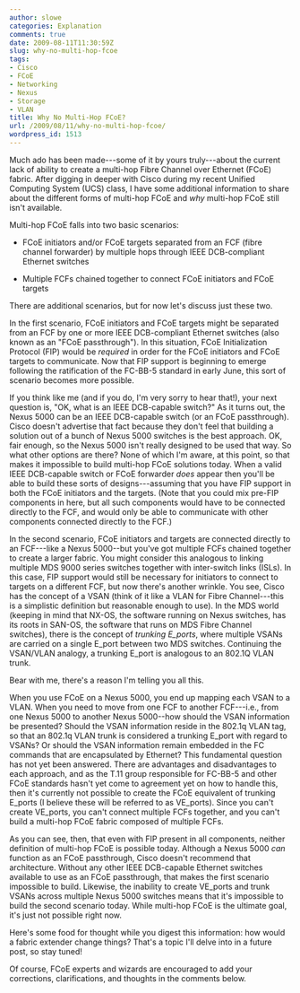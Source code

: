 ```yaml
---
author: slowe
categories: Explanation
comments: true
date: 2009-08-11T11:30:59Z
slug: why-no-multi-hop-fcoe
tags:
- Cisco
- FCoE
- Networking
- Nexus
- Storage
- VLAN
title: Why No Multi-Hop FCoE?
url: /2009/08/11/why-no-multi-hop-fcoe/
wordpress_id: 1513
---
```


Much ado has been made---some of it by yours truly---about the current lack of ability to create a multi-hop Fibre Channel over Ethernet (FCoE) fabric. After digging in deeper with Cisco during my recent Unified Computing System (UCS) class, I have some additional information to share about the different forms of multi-hop FCoE and _why_ multi-hop FCoE still isn't available.

Multi-hop FCoE falls into two basic scenarios:

* FCoE initiators and/or FCoE targets separated from an FCF (fibre channel forwarder) by multiple hops through IEEE DCB-compliant Ethernet switches

* Multiple FCFs chained together to connect FCoE initiators and FCoE targets

There are additional scenarios, but for now let's discuss just these two.

In the first scenario, FCoE initiators and FCoE targets might be separated from an FCF by one or more IEEE DCB-compliant Ethernet switches (also known as an "FCoE passthrough"). In this situation, FCoE Initialization Protocol (FIP) would be _required_ in order for the FCoE initiators and FCoE targets to communicate. Now that FIP support is beginning to emerge following the ratification of the FC-BB-5 standard in early June, this sort of scenario becomes more possible.

If you think like me (and if you do, I'm very sorry to hear that!), your next question is, "OK, what is an IEEE DCB-capable switch?" As it turns out, the Nexus 5000 can be an IEEE DCB-capable switch (or an FCoE passthrough). Cisco doesn't advertise that fact because they don't feel that building a solution out of a bunch of Nexus 5000 switches is the best approach. OK, fair enough, so the Nexus 5000 isn't really designed to be used that way. So what other options are there? None of which I'm aware, at this point, so that makes it impossible to build multi-hop FCoE solutions today. When a valid IEEE DCB-capable switch or FCoE forwarder _does_ appear then you'll be able to build these sorts of designs---assuming that you have FIP support in both the FCoE initiators and the targets. (Note that you could mix pre-FIP components in here, but all such components would have to be connected directly to the FCF, and would only be able to communicate with other components connected directly to the FCF.)

In the second scenario, FCoE initiators and targets are connected directly to an FCF---like a Nexus 5000--but you've got multiple FCFs chained together to create a larger fabric. You might consider this analogous to linking multiple MDS 9000 series switches together with inter-switch links (ISLs). In this case, FIP support would still be necessary for initiators to connect to targets on a different FCF, but now there's another wrinkle. You see, Cisco has the concept of a VSAN (think of it like a VLAN for Fibre Channel---this is a simplistic definition but reasonable enough to use). In the MDS world (keeping in mind that NX-OS, the software running on Nexus switches, has its roots in SAN-OS, the software that runs on MDS Fibre Channel switches), there is the concept of _trunking E\_ports_, where multiple VSANs are carried on a single E\_port between two MDS switches. Continuing the VSAN/VLAN analogy, a trunking E\_port is analogous to an 802.1Q VLAN trunk.

Bear with me, there's a reason I'm telling you all this.

When you use FCoE on a Nexus 5000, you end up mapping each VSAN to a VLAN. When you need to move from one FCF to another FCF---i.e., from one Nexus 5000 to another Nexus 5000--how should the VSAN information be presented? Should the VSAN information reside in the 802.1q VLAN tag, so that an 802.1q VLAN trunk is considered a trunking E\_port with regard to VSANs? Or should the VSAN information remain embedded in the FC commands that are encapsulated by Ethernet? This fundamental question has not yet been answered. There are advantages and disadvantages to each approach, and as the T.11 group responsible for FC-BB-5 and other FCoE standards hasn't yet come to agreement yet on how to handle this, then it's currently not possible to create the FCoE equivalent of trunking E\_ports (I believe these will be referred to as VE\_ports). Since you can't create VE_ports, you can't connect multiple FCFs together, and you can't build a multi-hop FCoE fabric composed of multiple FCFs.

As you can see, then, that even with FIP present in all components, neither definition of multi-hop FCoE is possible today. Although a Nexus 5000 _can_ function as an FCoE passthrough, Cisco doesn't recommend that architecture. Without any other IEEE DCB-capable Ethernet switches available to use as an FCoE passthrough, that makes the first scenario impossible to build. Likewise, the inability to create VE_ports and trunk VSANs across multiple Nexus 5000 switches means that it's impossible to build the second scenario today. While multi-hop FCoE is the ultimate goal, it's just not possible right now.

Here's some food for thought while you digest this information: how would a fabric extender change things? That's a topic I'll delve into in a future post, so stay tuned!

Of course, FCoE experts and wizards are encouraged to add your corrections, clarifications, and thoughts in the comments below.
